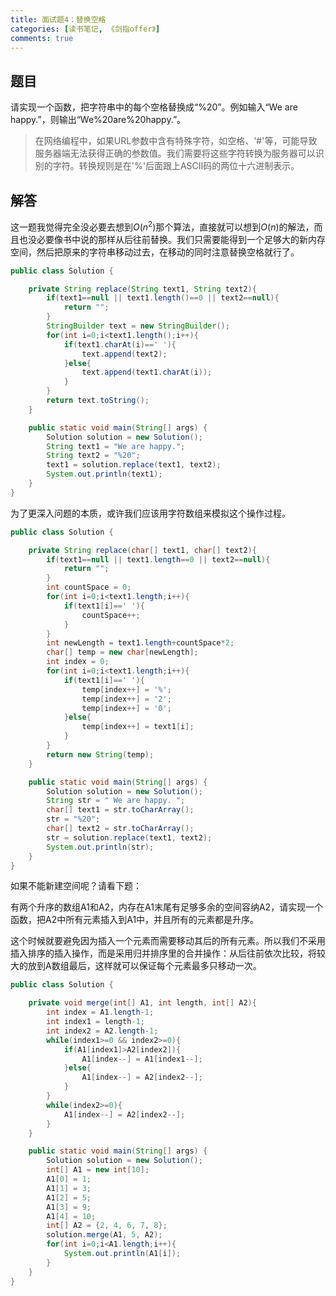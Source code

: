 ```yaml
---
title: 面试题4：替换空格
categories: [读书笔记, 《剑指offer》]
comments: true
---
```


## 题目

请实现一个函数，把字符串中的每个空格替换成“%20”。例如输入“We are happy.”，则输出“We%20are%20happy.”。

>在网络编程中，如果URL参数中含有特殊字符，如空格、'#'等，可能导致服务器端无法获得正确的参数值。我们需要将这些字符转换为服务器可以识别的字符。转换规则是在'%'后面跟上ASCII码的两位十六进制表示。

<!--more-->

## 解答

这一题我觉得完全没必要去想到$O(n^2)$那个算法，直接就可以想到$O(n)$的解法，而且也没必要像书中说的那样从后往前替换。我们只需要能得到一个足够大的新内存空间，然后把原来的字符串移动过去，在移动的同时注意替换空格就行了。

```java
public class Solution {

    private String replace(String text1, String text2){
        if(text1==null || text1.length()==0 || text2==null){
            return "";
        }
        StringBuilder text = new StringBuilder();
        for(int i=0;i<text1.length();i++){
            if(text1.charAt(i)==' '){
                text.append(text2);
            }else{
                text.append(text1.charAt(i));
            }
        }
        return text.toString();
    }

    public static void main(String[] args) {
        Solution solution = new Solution();
        String text1 = "We are happy.";
        String text2 = "%20";
        text1 = solution.replace(text1, text2);
        System.out.println(text1);
    }
}
```

为了更深入问题的本质，或许我们应该用字符数组来模拟这个操作过程。

```java
public class Solution {

    private String replace(char[] text1, char[] text2){
        if(text1==null || text1.length==0 || text2==null){
            return "";
        }
        int countSpace = 0;
        for(int i=0;i<text1.length;i++){
            if(text1[i]==' '){
                countSpace++;
            }
        }
        int newLength = text1.length+countSpace*2;
        char[] temp = new char[newLength];
        int index = 0;
        for(int i=0;i<text1.length;i++){
            if(text1[i]==' '){
                temp[index++] = '%';
                temp[index++] = '2';
                temp[index++] = '0';
            }else{
                temp[index++] = text1[i];
            }
        }
        return new String(temp);
    }

    public static void main(String[] args) {
        Solution solution = new Solution();
        String str = " We are happy. ";
        char[] text1 = str.toCharArray();
        str = "%20";
        char[] text2 = str.toCharArray();
        str = solution.replace(text1, text2);
        System.out.println(str);
    }
}
```

如果不能新建空间呢？请看下题：

有两个升序的数组A1和A2，内存在A1末尾有足够多余的空间容纳A2，请实现一个函数，把A2中所有元素插入到A1中，并且所有的元素都是升序。

这个时候就要避免因为插入一个元素而需要移动其后的所有元素。所以我们不采用插入排序的插入操作，而是采用归并排序里的合并操作：从后往前依次比较，将较大的放到A数组最后，这样就可以保证每个元素最多只移动一次。

```java
public class Solution {

    private void merge(int[] A1, int length, int[] A2){
        int index = A1.length-1;
        int index1 = length-1;
        int index2 = A2.length-1;
        while(index1>=0 && index2>=0){
            if(A1[index1]>A2[index2]){
                A1[index--] = A1[index1--];
            }else{
                A1[index--] = A2[index2--];
            }
        }
        while(index2>=0){
            A1[index--] = A2[index2--];
        }
    }

    public static void main(String[] args) {
        Solution solution = new Solution();
        int[] A1 = new int[10];
        A1[0] = 1;
        A1[1] = 3;
        A1[2] = 5;
        A1[3] = 9;
        A1[4] = 10;
        int[] A2 = {2, 4, 6, 7, 8};
        solution.merge(A1, 5, A2);
        for(int i=0;i<A1.length;i++){
            System.out.println(A1[i]);
        }
    }
}
```